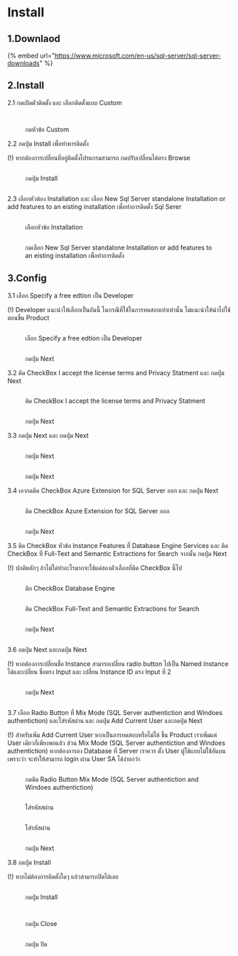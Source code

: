 # Install

## 1.Downlaod

{% embed url="https://www.microsoft.com/en-us/sql-server/sql-server-downloads" %}

## 2.Install

2.1 กดเปิดตัวติดตั้ง และ เลือกติดตั้งแบบ Custom

<div>

<figure><img src="../../../../.gitbook/assets/Screenshot (6).png" alt=""><figcaption></figcaption></figure>

 

<figure><img src="../../../../.gitbook/assets/Screenshot (8).png" alt=""><figcaption><p>กดหัวข้อ Custom</p></figcaption></figure>

</div>

2.2 กดปุ่ม Install เพื่อทำหารติดตั้ง

(!) หากต้องการเปลี่ยนที่อยู่ติดตั้งโปรแกรมสามารถ กดปรับเปลี่ยนได้ตรง Browse

<div>

<figure><img src="../../../../.gitbook/assets/Screenshot (10).png" alt=""><figcaption><p>กดปุ่ม Install</p></figcaption></figure>

 

<figure><img src="../../../../.gitbook/assets/Screenshot (14).png" alt=""><figcaption></figcaption></figure>

</div>

2.3 เลือกหัวต้อง Installation และ เลือก New Sql Server standalone Installation or add features to an eisting installation เพื่อทำการติดตั้ง Sql Serer

<div>

<figure><img src="../../../../.gitbook/assets/Screenshot (20).png" alt=""><figcaption><p>เลือกหัวข้อ Installation</p></figcaption></figure>

 

<figure><img src="../../../../.gitbook/assets/Screenshot (21).png" alt=""><figcaption><p> กดเลือก New Sql Server standalone Installation or add features to an eisting installation เพื่อทำการติดตั้ง</p></figcaption></figure>

</div>

## 3.Config

3.1 เลือก Specify a free edtion เป็น Developer

(!) Developer แนะนำให้เลือกเป็นอันนี้ ในกรณีที่ใช้ในการทดสอบเท่าเท่านั้น ไม่แนะนำให้นำไปใช้ตอนขึ้น Product

<div>

<figure><img src="../../../../.gitbook/assets/Screenshot (23).png" alt=""><figcaption><p>เลือก Specify a free edtion เป็น Developer</p></figcaption></figure>

 

<figure><img src="../../../../.gitbook/assets/Screenshot (24).png" alt=""><figcaption><p>กดปุ่ม Next</p></figcaption></figure>

</div>

3.2 ติด CheckBox I accept the license terms and Privacy Statment และ กดปุ่ม Next

<div>

<figure><img src="../../../../.gitbook/assets/Screenshot (25).png" alt=""><figcaption><p>ติด CheckBox I accept the license terms and Privacy Statment</p></figcaption></figure>

 

<figure><img src="../../../../.gitbook/assets/Screenshot (26).png" alt=""><figcaption><p>กดปุ่ม Next</p></figcaption></figure>

</div>

3.3 กดปุ่ม Next และ กดปุ่ม Next

<div>

<figure><img src="../../../../.gitbook/assets/Screenshot (28).png" alt=""><figcaption><p>กดปุ่ม Next</p></figcaption></figure>

 

<figure><img src="../../../../.gitbook/assets/Screenshot (30).png" alt=""><figcaption><p>กดปุ่ม Next</p></figcaption></figure>

</div>

3.4 เอากดติด CheckBox Azure Extension for SQL Server ออก และ กดปุ่ม Next

<div>

<figure><img src="../../../../.gitbook/assets/Screenshot (31).png" alt=""><figcaption><p>ติด CheckBox Azure Extension for SQL Server ออก</p></figcaption></figure>

 

<figure><img src="../../../../.gitbook/assets/Screenshot (32).png" alt=""><figcaption><p>กดปุ่ม Next</p></figcaption></figure>

</div>

3.5 ติด CheckBox หัวข้อ Instance Features ที่ Database Engine Services และ ติด CheckBox ที่ Full-Text and Semantic Extractions for Search จากนั้น กดปุ่ม Next

(!) ปกติหลักๆ ถ้าไม่ได่ทำอะไรมากจะใช้แค่สองตัวเลือกที่ติด CheckBox นี้ไป

<div>

<figure><img src="../../../../.gitbook/assets/Screenshot (37).png" alt=""><figcaption><p>ติก CheckBox Database Engine</p></figcaption></figure>

 

<figure><img src="../../../../.gitbook/assets/Screenshot (38).png" alt=""><figcaption><p>ติด CheckBox Full-Text and Semantic Extractions for Search</p></figcaption></figure>

 

<figure><img src="../../../../.gitbook/assets/Screenshot (39).png" alt=""><figcaption><p>กดปุ่ม Next</p></figcaption></figure>

 

<figure><img src="../../../../.gitbook/assets/Screenshot (40).png" alt=""><figcaption></figcaption></figure>

</div>

3.6 กดปุ่ม Next และกดปุ่ม Next

(!) หากต้องการเปลี่ยนชื่อ Instance สามารถเปลี่ยน radio button ไปเป็น  Named Instance ได้และเปลี่ยน ชื่อตรง Input และ เปลี่ยน Instance ID ตรง Input ที่ 2&#x20;

<div>

<figure><img src="../../../../.gitbook/assets/Screenshot (44).png" alt=""><figcaption><p>กดปุ่ม Next</p></figcaption></figure>

 

<figure><img src="../../../../.gitbook/assets/Screenshot (47).png" alt=""><figcaption></figcaption></figure>

</div>

3.7 เลือก Radio Button ที่ Mix Mode (SQL Server authentiction and Windoes authentiction) และใส่รหัสผ่าน และ กดปุ่ม Add Current User และกดปุ่ม Next

(!) สำหรับเพิ่ม Add Current User หากเป็นการทดสอบหรือไม่ได้ ขึ้น Product เราเพิ่มแค่ User เดียวก็เพียงพอแล้ว ส่วน Mix Mode (SQL Server authentiction and Windoes authentiction) หากต้องการลง Database ที่  Server เราควร ตั้ง User ผู้ใช้แบบไม่ใช้อันบนเพราะว่า จะทำให้สามารถ login ผ่าน User SA ได้ง่ายกว่า

<div>

<figure><img src="../../../../.gitbook/assets/Screenshot (49).png" alt=""><figcaption><p>กดติด Radio Button Mix Mode (SQL Server authentiction and Windoes authentiction)</p></figcaption></figure>

 

<figure><img src="../../../../.gitbook/assets/Screenshot (50).png" alt=""><figcaption><p>ใส่รหัสสผ่าน</p></figcaption></figure>

 

<figure><img src="../../../../.gitbook/assets/Screenshot (51).png" alt=""><figcaption><p>ใส่รหัสผ่าน</p></figcaption></figure>

 

<figure><img src="../../../../.gitbook/assets/Screenshot (52).png" alt=""><figcaption><p>กดปุ่ม Next</p></figcaption></figure>

</div>

3.8 กดปุ่ม Install

(!) หากไม่ต้องการติดตั้งใดๆ แล้วสามารถปิดได้เลย

<div>

<figure><img src="../../../../.gitbook/assets/Screenshot (53).png" alt=""><figcaption><p>กดปุ่ม Install</p></figcaption></figure>

 

<figure><img src="../../../../.gitbook/assets/Screenshot (55).png" alt=""><figcaption></figcaption></figure>

 

<figure><img src="../../../../.gitbook/assets/Screenshot (57).png" alt=""><figcaption><p>กดปุ่ม Close</p></figcaption></figure>

 

<figure><img src="../../../../.gitbook/assets/Screenshot (60).png" alt=""><figcaption><p>กดปุ่ม ปิด </p></figcaption></figure>

</div>
